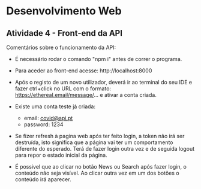 # Desenvolvimento Web

## Atividade 4 - Front-end da API

Comentários sobre o funcionamento da API:

- É necessário rodar o comando "npm i" antes de correr o programa.

- Para aceder ao front-end acesse: http://localhost:8000

- Após o registo de um novo utilizador, deverá ir ao terminal do seu IDE e fazer ctrl+click no URL com o formato:  https://ethereal.email/message/... e ativar a conta criada.

- Existe uma conta teste já criada:
  - email: covid@api.pt
  - password: 1234

- Se fizer refresh à pagina web após ter feito login, a token não irá ser destruída, isto significa que a página vai ter um comportamento diferente do esperado. Terá de fazer login outra vez e de seguida logout para repor o estado inicial da página.

- É possivel que ao clicar no botão News ou Search após fazer login, o conteúdo não seja visível. Ao clicar outra vez em um dos botões o conteúdo irá aparecer.
